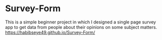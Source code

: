 # Survey-Form
This is a simple beginner project in which I designed a single page survey app to get data from people about their opinions on some subject matters.
https://habibseye49.github.io/Survey-Form/
